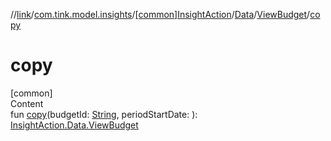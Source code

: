 //[link](../../../../index.md)/[com.tink.model.insights](../../../index.md)/[[common]InsightAction](../../index.md)/[Data](../index.md)/[ViewBudget](index.md)/[copy](copy.md)



# copy  
[common]  
Content  
fun [copy](copy.md)(budgetId: [String](https://kotlinlang.org/api/latest/jvm/stdlib/kotlin/-string/index.html), periodStartDate: <ERROR CLASS>): [InsightAction.Data.ViewBudget](index.md)  



